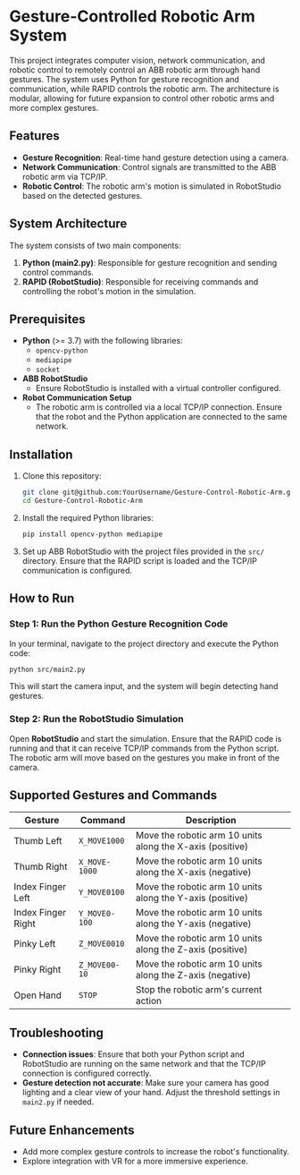 # Gesture-Controlled Robotic Arm System

This project integrates computer vision, network communication, and robotic control to remotely control an ABB robotic arm through hand gestures. The system uses Python for gesture recognition and communication, while RAPID controls the robotic arm. The architecture is modular, allowing for future expansion to control other robotic arms and more complex gestures.

## Features
- **Gesture Recognition**: Real-time hand gesture detection using a camera.
- **Network Communication**: Control signals are transmitted to the ABB robotic arm via TCP/IP.
- **Robotic Control**: The robotic arm's motion is simulated in RobotStudio based on the detected gestures.

## System Architecture
The system consists of two main components:
1. **Python (main2.py)**: Responsible for gesture recognition and sending control commands.
2. **RAPID (RobotStudio)**: Responsible for receiving commands and controlling the robot's motion in the simulation.

## Prerequisites
- **Python** (>= 3.7) with the following libraries:
  - `opencv-python`
  - `mediapipe`
  - `socket`
- **ABB RobotStudio**
  - Ensure RobotStudio is installed with a virtual controller configured.
- **Robot Communication Setup**
  - The robotic arm is controlled via a local TCP/IP connection. Ensure that the robot and the Python application are connected to the same network.

## Installation

1. Clone this repository:
   ```bash
   git clone git@github.com:YourUsername/Gesture-Control-Robotic-Arm.git
   cd Gesture-Control-Robotic-Arm
   ```

2. Install the required Python libraries:
   ```bash
   pip install opencv-python mediapipe
   ```

3. Set up ABB RobotStudio with the project files provided in the `src/` directory. Ensure that the RAPID script is loaded and the TCP/IP communication is configured.

## How to Run

### Step 1: Run the Python Gesture Recognition Code

In your terminal, navigate to the project directory and execute the Python code:

```bash
python src/main2.py
```

This will start the camera input, and the system will begin detecting hand gestures.

### Step 2: Run the RobotStudio Simulation

Open **RobotStudio** and start the simulation. Ensure that the RAPID code is running and that it can receive TCP/IP commands from the Python script. The robotic arm will move based on the gestures you make in front of the camera.

## Supported Gestures and Commands

| Gesture        | Command           | Description                                 |
| -------------- | ----------------- | ------------------------------------------- |
| Thumb Left     | `X_MOVE1000`       | Move the robotic arm 10 units along the X-axis (positive) |
| Thumb Right    | `X_MOVE-1000`      | Move the robotic arm 10 units along the X-axis (negative) |
| Index Finger Left | `Y_MOVE0100`    | Move the robotic arm 10 units along the Y-axis (positive) |
| Index Finger Right | `Y_MOVE0-100`  | Move the robotic arm 10 units along the Y-axis (negative) |
| Pinky Left     | `Z_MOVE0010`       | Move the robotic arm 10 units along the Z-axis (positive) |
| Pinky Right    | `Z_MOVE00-10`      | Move the robotic arm 10 units along the Z-axis (negative) |
| Open Hand      | `STOP`             | Stop the robotic arm's current action       |

## Troubleshooting

- **Connection issues**: Ensure that both your Python script and RobotStudio are running on the same network and that the TCP/IP connection is configured correctly.
- **Gesture detection not accurate**: Make sure your camera has good lighting and a clear view of your hand. Adjust the threshold settings in `main2.py` if needed.

## Future Enhancements

- Add more complex gesture controls to increase the robot's functionality.
- Explore integration with VR for a more immersive experience.

